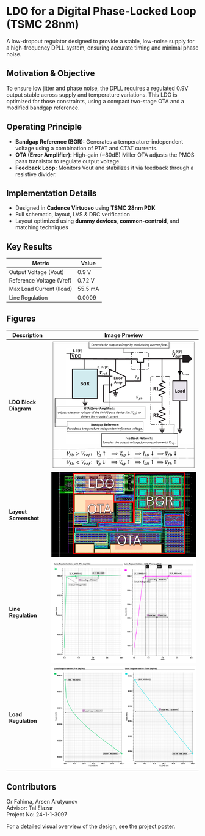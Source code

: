 # LDO for a Digital Phase-Locked Loop (TSMC 28nm)

A low-dropout regulator designed to provide a stable, low-noise supply for a high-frequency DPLL system, ensuring accurate timing and minimal phase noise.

## Motivation & Objective
To ensure low jitter and phase noise, the DPLL requires a regulated 0.9V output stable across supply and temperature variations. This LDO is optimized for those constraints, using a compact two-stage OTA and a modified bandgap reference.

## Operating Principle
- **Bandgap Reference (BGR):** Generates a temperature-independent voltage using a combination of PTAT and CTAT currents.
- **OTA (Error Amplifier):** High-gain (~80dB) Miller OTA adjusts the PMOS pass transistor to regulate output voltage.
- **Feedback Loop:** Monitors Vout and stabilizes it via feedback through a resistive divider.

## Implementation Details
- Designed in **Cadence Virtuoso** using **TSMC 28nm PDK**
- Full schematic, layout, LVS & DRC verification
- Layout optimized using **dummy devices**, **common-centroid**, and matching techniques

## Key Results

| Metric                  | Value         |
|------------------------|---------------|
| Output Voltage (Vout)   | 0.9 V         |
| Reference Voltage (Vref)| 0.72 V        |
| Max Load Current (Iload)| 55.5 mA         |
| Line Regulation         | 0.0009         |


## Figures

| Description                          | Image Preview                   |
|--------------------------------------|---------------------------------|
| **LDO Block Diagram**                | ![LDO Block](./Figures/CircuitDiagrams/LDO-block-diagram.png)   |
| **Layout Screenshot**               | ![Layout](./Figures/LayoutScreenshots/Full-Layout.png)         |
| **Line Regulation**         | ![Line Regulation](./Figures/SimulationGraphs/LDO/Line-Regulation.png) |
| **Load Regulation**       | ![Load Regulation](./Figures/SimulationGraphs/LDO/Load-Regulation.png) |


## Contributors
Or Fahima, Arsen Arutyunov  
Advisor: Tal Elazar  
Project No: 24-1-1-3097

For a detailed visual overview of the design, see the [project poster](./poster.pdf).
